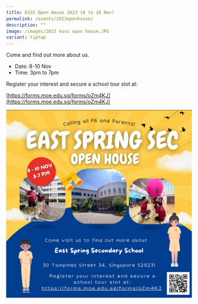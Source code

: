 ```yaml
---
title: ESSS Open House 2023 (8 to 10 Nov)
permalink: /events/2023openhouse/
description: ""
image: /images/2023 esss open house.JPG
variant: tiptap
---
```

Come and find out more about us.

* Date: 8-10 Nov
* Time: 3pm to 7pm

Register your interest and secure a school tour slot at: 

[https://forms.moe.edu.sg/forms/oZm4KJ](https://forms.moe.edu.sg/forms/oZm4KJ)

![](/images/2023%20esss%20open%20house.JPG)